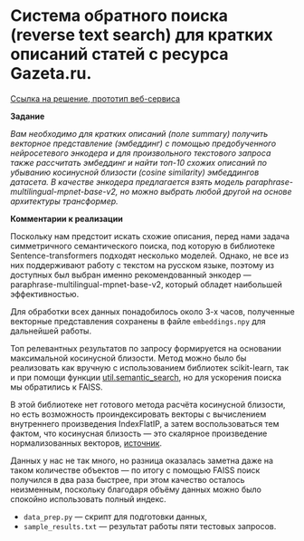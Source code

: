 # Система обратного поиска (reverse text search) для кратких описаний статей с ресурса Gazeta.ru. 

[Ссылка на решение, прототип веб-сервиса]()

**Задание**

*Вам необходимо для кратких описаний (поле summary) получить векторное представление (эмбеддинг) с помощью предобученного нейросетевого энкодера и для произвольного текстового запроса также рассчитать эмбеддинг и найти топ-10 схожих описаний по убыванию косинусной близости (cosine similarity) эмбеддингов датасета.*
*В качестве энкодера предлагается взять модель paraphrase-multilingual-mpnet-base-v2, но можно выбрать любой другой на основе архитектуры трансформер.*

**Комментарии к реализации**

Поскольку нам предстоит искать схожие описания, перед нами задача симметричного семантического поиска, под которую в библиотеке Sentence-transformers подходят несколько моделей. Однако, не все из них поддерживают работу с текстом на русском языке, поэтому из доступных был выбран именно рекомендованный энкодер — paraphrase-multilingual-mpnet-base-v2, который обладет наибольшей эффективностью.

Для обработки всех данных понадобилось около 3-х часов, полученные векторные представления сохранены в файле `embeddings.npy` для дальнейшей работы.

Топ релевантных результатов по запросу формируется на основании максимальной косинусной близости. Метод можно было бы реализовать как вручную с использованием библиотек scikit-learn, так и при помощи функции [util.semantic_search](https://www.sbert.net/examples/applications/semantic-search/README.html#util-semantic-search), но для ускорения поиска мы обратились к FAISS.

В этой библиотеке нет готового метода расчёта косинусной близости, но есть возможность проиндексировать векторы с вычислением внутреннего произведения IndexFlatIP, а затем воспользоваться тем фактом, что косинусная близость — это скалярное произведение нормализованных векторов, [источник](https://github.com/facebookresearch/faiss/wiki/MetricType-and-distances#metric_inner_product).

Данных у нас не так много, но разница оказалась заметна даже на таком количестве объектов — по итогу с помощью FAISS поиск получился в два раза быстрее, при этом качество осталось неизменным, поскольку благодаря объёму данных можно было спокойно использовать полный индекс.

- `data_prep.py` — скрипт для подготовки данных,
- `sample_results.txt` — результат работы пяти тестовых запросов.



